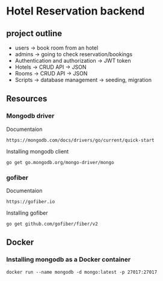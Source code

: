 # Hotel Reservation backend

## project outline
- users -> book room from an hotel
- admins -> going to check reservation/bookings
- Authentication and authorization -> JWT token
- Hotels -> CRUD API -> JSON
- Rooms -> CRUD API -> JSON
- Scripts -> database management -> seeding, migration


## Resources
### Mongodb driver
Documentaion
```
https://mongodb.com/docs/drivers/go/current/quick-start
```

Installing mongodb client
```
go get go.mongodb.org/mongo-driver/mongo
```

### gofiber
Documentaion
```
https://gofiber.io
```
Installing gofiber
```
go get github.com/gofiber/fiber/v2
```

## Docker
### Installing mongodb as a Docker container
```
docker run --name mongodb -d mongo:latest -p 27017:27017
```